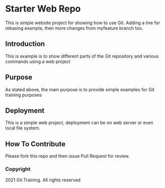 # Starter Web Repo

This is simple website project for showing how to use Git. Adding a line for rebasing example, then more changes from myfeature branch too.

## Introduction

This is example is to show different parts of the Git repository and various commands using a web project

## Purpose

As stated above, the main purpose is to provide simple examples for Git training purposes

## Deployment

This is a simple web project, deployment can be on web server or even local file system.

## How To Contribute
Please fork this repo and then issue Pull Request for review.

### Copyright
2021 Git.Training. All rights reserved